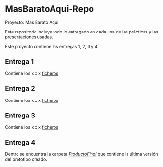 # MasBaratoAqui-Repo

Proyecto: Mas Barato Aqui

Este repositorio incluye todo lo entregado en cada una de las prácticas y las presentaciones usadas.

Este proyecto contiene las entregas 1, 2, 3 y 4

## Entrega 1

Contiene los x x x  [ficheros](https://github.com/faguilera1952/MasBaratoAqui-Repo/blob/main/Entrega%201/Documentos_entrega_1) 

## Entrega 2

Contiene los x x x [ficheros](https://github.com/faguilera1952/MasBaratoAqui-Repo/blob/main/Entrega%201/Documentos_entrega_1)

## Entrega 3

Contiene los x x x [ficheros](https://github.com/faguilera1952/MasBaratoAqui-Repo/blob/main/Entrega%201/Documentos_entrega_1)

## Entrega 4

Dentro se encuentra la carpeta [_ProductoFinal_](https://github.com/faguilera1952/MasBaratoAqui-Repo/) que contiene la última versión del prototipo creado.
